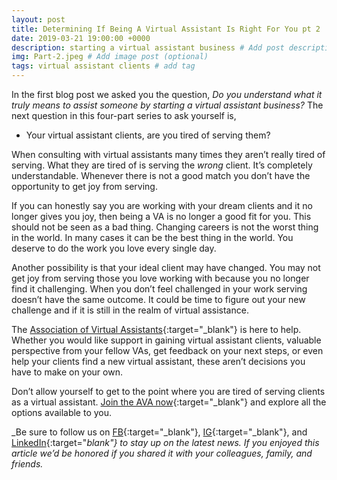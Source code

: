```yaml
---
layout: post
title: Determining If Being A Virtual Assistant Is Right For You pt 2
date: 2019-03-21 19:00:00 +0000
description: starting a virtual assistant business # Add post description (optional)
img: Part-2.jpeg # Add image post (optional)
tags: virtual assistant clients # add tag
---
```


In the first blog post we asked you the question, _Do you understand what it truly means to assist someone by starting a virtual assistant business?_ The next question in this four-part series to ask yourself is,

* Your virtual assistant clients, are you tired of serving them?

When consulting with virtual assistants many times they aren’t really tired of serving. What they are tired of is serving the _wrong_ client. It’s completely understandable. Whenever there is not a good match you don’t have the opportunity to get joy from serving.

If you can honestly say you are working with your dream clients and it no longer gives you joy, then being a VA is no longer a good fit for you. This should not be seen as a bad thing. Changing careers is not the worst thing in the world. In many cases it can be the best thing in the world. You deserve to do the work you love every single day.

Another possibility is that your ideal client may have changed. You may not get joy from serving those you love working with because you no longer find it challenging. When you don’t feel challenged in your work serving doesn’t have the same outcome. It could be time to figure out your new challenge and if it is still in the realm of virtual assistance.

The [Association of Virtual Assistants](https://associationofvas.com/){:target="_blank"} is here to help. Whether you would like support in gaining virtual assistant clients, valuable perspective from your fellow VAs, get feedback on your next steps, or even help your clients find a new virtual assistant, these aren’t decisions you have to make on your own.

Don’t allow yourself to get to the point where you are tired of serving clients as a virtual assistant. [Join the AVA now](https://thevirtualbusinesssummit.thrivecart.com/ava-membership/){:target="_blank"} and explore all the options available to you.

_Be sure to follow us on [FB](https://www.facebook.com/Association-of-Virtual-Assistants-415696612306842/){:target="_blank"}, [IG](https://www.instagram.com/associationofvas/){:target="_blank"}, and [LinkedIn](https://www.linkedin.com/company/associationofvirtualassistants/){:target="_blank"} to stay up on the latest news. If you enjoyed this article we’d be honored if you shared it with your colleagues, family, and friends._
